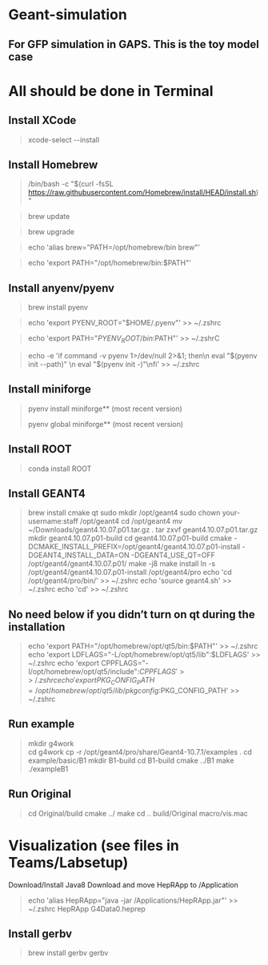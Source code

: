 # Geant-simulation
## For GFP simulation in GAPS. This is the toy model case

# All should be done in Terminal
## Install XCode
> xcode-select --install


## Install Homebrew
> /bin/bash -c "$(curl -fsSL https://raw.githubusercontent.com/Homebrew/install/HEAD/install.sh)"

> brew update

> brew upgrade

> echo 'alias brew="PATH=/opt/homebrew/bin brew"'

> echo 'export PATH="/opt/homebrew/bin:$PATH"'

## Install anyenv/pyenv 
> brew install pyenv

> echo 'export PYENV_ROOT="$HOME/.pyenv"' >> ~/.zshrc

> echo 'export PATH="$PYENV_ROOT/bin:$PATH"' >> ~/.zshrC

> echo -e 'if command -v pyenv 1>/dev/null 2>&1; then\n  eval "$(pyenv init --path)" \n  eval "$(pyenv init -)"\nfi' >> ~/.zshrc 

## Install miniforge 
> pyenv install miniforge** (most recent version)
> 
> pyenv global miniforge** (most recent version)

## Install ROOT
> conda install ROOT 

## Install GEANT4 
> brew install cmake qt
> sudo mkdir /opt/geant4
> sudo chown your-username:staff /opt/geant4
> cd /opt/geant4
> mv ~/Downloads/geant4.10.07.p01.tar.gz .
> tar zxvf geant4.10.07.p01.tar.gz
> mkdir geant4.10.07.p01-build
> cd geant4.10.07.p01-build
> cmake -DCMAKE_INSTALL_PREFIX=/opt/geant4/geant4.10.07.p01-install -DGEANT4_INSTALL_DATA=ON -DGEANT4_USE_QT=OFF /opt/geant4/geant4.10.07.p01/
> make -j8
> make install
> ln -s /opt/geant4/geant4.10.07.p01-install /opt/geant4/pro
> echo 'cd /opt/geant4/pro/bin/' >> ~/.zshrc
> echo 'source geant4.sh' >> ~/.zshrc
> echo 'cd' >> ~/.zshrc

## No need below if you didn’t turn on qt during the installation 
> echo 'export PATH="/opt/homebrew/opt/qt5/bin:$PATH"' >> ~/.zshrc
> echo 'export LDFLAGS="-L/opt/homebrew/opt/qt5/lib":$LDFLAGS' >> ~/.zshrc
> echo 'export CPPFLAGS="-I/opt/homebrew/opt/qt5/include":$CPPFLAGS' >> ~/.zshrc
> echo 'export PKG_CONFIG_PATH=/opt/homebrew/opt/qt5/lib/pkgconfig:$PKG_CONFIG_PATH' >> ~/.zshrc

## Run example
> mkdir g4work  
> cd g4work
> cp -r /opt/geant4/pro/share/Geant4-10.7.1/examples .
> cd example/basic/B1
> mkdir B1-build
> cd B1-build
> cmake ../B1
> make
> ./exampleB1

## Run Original
> cd Original/build
> cmake ../
> make
> cd ..
> build/Original macro/vis.mac

# Visualization (see files in Teams/Labsetup) 
Download/Install Java8 
Download and move HepRApp to /Application
> echo 'alias HepRApp="java -jar /Applications/HepRApp.jar"' >> ~/.zshrc
> HepRApp G4Data0.heprep

## Install gerbv 
> brew install gerbv
> gerbv

 

 

 
